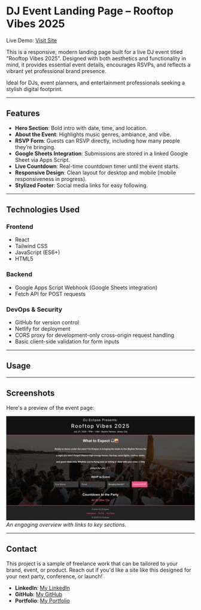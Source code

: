 #  DJ Event Landing Page – Rooftop Vibes 2025

Live Demo: [Visit Site](https://inquisitive-sundae-8f7df3.netlify.app/)

This is a responsive, modern landing page built for a live DJ event titled "Rooftop Vibes 2025". Designed with both aesthetics and functionality in mind, it provides essential event details, encourages RSVPs, and reflects a vibrant yet professional brand presence.

Ideal for DJs, event planners, and entertainment professionals seeking a stylish digital footprint.

---

## Features

- **Hero Section**: Bold intro with date, time, and location.
- **About the Event**: Highlights music genres, ambiance, and vibe.
- **RSVP Form**: Guests can RSVP directly, including how many people they’re bringing.
- **Google Sheets Integration**: Submissions are stored in a linked Google Sheet via Apps Script.
- **Live Countdown**: Real-time countdown timer until the event starts.
- **Responsive Design**: Clean layout for desktop and mobile (mobile responsiveness in progress).
- **Stylized Footer**: Social media links for easy following.

---

## Technologies Used

### Frontend
- React
- Tailwind CSS
- JavaScript (ES6+)
- HTML5

### Backend
- Google Apps Script Webhook (Google Sheets integration)
- Fetch API for POST requests

### DevOps & Security
- GitHub for version control
- Netlify for deployment
- CORS proxy for development-only cross-origin request handling
- Basic client-side validation for form inputs


---

## Usage

---

## Screenshots

Here's a preview of the event page:

![Event Page](src/assets/images/eventpage.png)
*An engaging overview with links to key sections.*

---

## Contact

This project is a sample of freelance work that can be tailored to your brand, event, or product. Reach out if you'd like a site like this designed for your next party, conference, or launch!

- **LinkedIn**: [My LinkedIn](https://www.linkedin.com/in/chelsea-ramdat)
- **GitHub**: [My GitHub](https://github.com/ChelsR29)
- **Portfolio**: [My Portfolio](https://chelsea-react-portfolio.netlify.app/)
